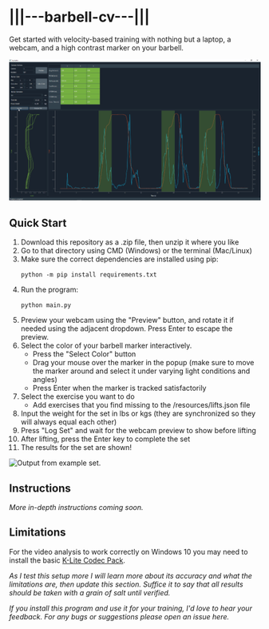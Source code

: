 # |||---barbell-cv---|||

Get started with velocity-based training with nothing but a laptop, a webcam,
and a high contrast marker on your barbell.

![Power snatch logged in barbellcv.](docs/power_snatch_example.png)

## Quick Start

1. Download this repository as a .zip file, then unzip it where you like
2. Go to that directory using CMD (Windows) or the terminal (Mac/Linux)
3. Make sure the correct dependencies are installed using pip:
    ```
    python -m pip install requirements.txt
   ```
4. Run the program:
    ```
    python main.py
    ```
5. Preview your webcam using the "Preview" button, and rotate it if needed using the adjacent dropdown.
Press Enter to escape the preview.
6. Select the color of your barbell marker interactively.
    - Press the "Select Color" button
    - Drag your mouse over the marker in the popup (make sure to move the marker around and select it
    under varying light conditions and angles)
    - Press Enter when the marker is tracked satisfactorily
7. Select the exercise you want to do
    - Add exercises that you find missing to the /resources/lifts.json file
8. Input the weight for the set in lbs or kgs (they are synchronized so they will always equal each other)
9. Press "Log Set" and wait for the webcam preview to show before lifting
10. After lifting, press the Enter key to complete the set
11. The results for the set are shown!

![Output from example set.](docs/test_reps_annotated.png)

## Instructions
*More in-depth instructions coming soon.*

## Limitations
For the video analysis to work correctly on Windows 10 you may need to install the basic
[K-Lite Codec Pack](https://codecguide.com/download_kl.htm).

*As I test this setup more I will learn more about its accuracy and what the limitations are, then update
this section. Suffice it to say that all results should be taken with a grain of salt until verified.*

*If you install this program and use it for your training, I'd love to hear your feedback. For any
bugs or suggestions please open an issue here.*
